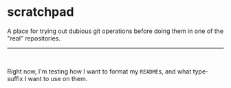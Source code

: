 scratchpad
==========

A place for trying out dubious git operations before doing them in one of the "real" repositories.

---

 

Right now, I'm testing how I want to format my `README`s, and what type-suffix I want to use on them.
